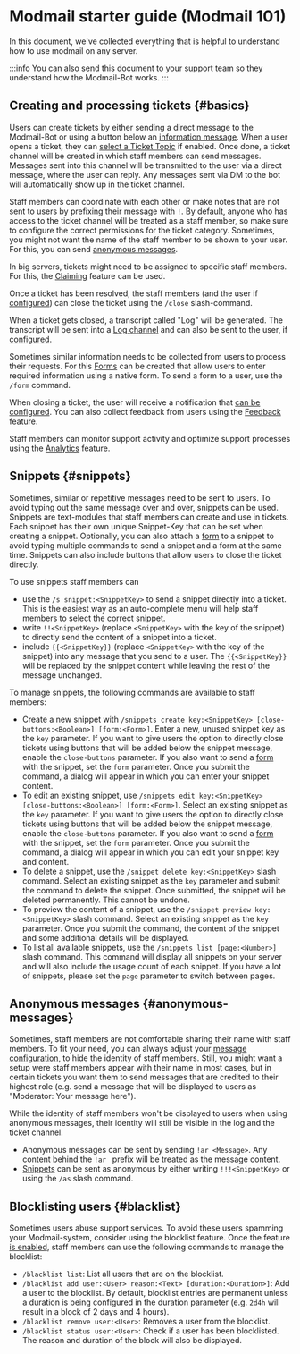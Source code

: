 # Modmail starter guide (Modmail 101)

In this document, we've collected everything that is helpful to understand how to use modmail on any server.

:::info
You can also send this document to your support team so they understand how the Modmail-Bot works.
:::

## Creating and processing tickets {#basics}

Users can create tickets by either sending a direct message to the Modmail-Bot or using a button below
an [information message](./configuration/modmail-info). When a user opens a ticket, they
can [select a Ticket Topic](./advanced-features/ticket-topics) if enabled. Once done, a ticket channel will be created
in which staff members can send messages. Messages sent into this channel will be transmitted to the user via a direct
message, where the user can reply. Any messages sent via DM to the bot will automatically show up in the ticket channel.

Staff members can coordinate with each other or make notes that are not sent to users by prefixing their message with
`!`. By default, anyone who has access to the ticket channel will be treated as a staff member, so make sure to
configure the correct permissions for the ticket category. Sometimes, you might not want the name of the staff member to
be shown to your user. For this, you can send [anonymous messages](#anonymous-messages).

In big servers, tickets might need to be assigned to specific staff members. For this,
the [Claiming](./advanced-features/ticket-claiming) feature can be used.

Once a ticket has been resolved, the staff members (and the user if [configured](./configuration/ticket-close)) can
close the ticket using the `/close` slash-command.

When a ticket gets closed, a transcript called "Log" will be generated. The transcript will be sent into
a [Log channel](./configuration/bot-configuration) and can also be sent to the user,
if [configured](./configuration/ticket-close).

Sometimes similar information needs to be collected from users to process their requests. For
this [Forms](./advanced-features/forms) can be created that allow users to enter required information using a native
form. To send a form to a user, use the `/form` command.

When closing a ticket, the user will receive a notification that [can be configured](./configuration/bot-configuration).
You can also collect feedback from users using the [Feedback](./advanced-features/support-feedback) feature.

Staff members can monitor support activity and optimize support processes using
the [Analytics](./advanced-features/analytics) feature.

## Snippets {#snippets}

Sometimes, similar or repetitive messages need to be sent to users. To avoid typing out the same message over and over,
snippets can be used. Snippets are text-modules that staff members can create and use in tickets. Each snippet has their
own unique Snippet-Key that can be set when creating a snippet. Optionally, you can also attach
a [form](./advanced-features/forms) to a snippet to avoid typing multiple commands to send a snippet and a form at the
same time. Snippets can also include buttons that allow users to close the ticket directly.

<SlashCommandExplanation />

To use snippets staff members can

* use the `/s snippet:<SnippetKey>` to send a snippet directly into a ticket. This is the easiest way as an
  auto-complete menu will help staff members to select the correct snippet.
* write `!!<SnippetKey>` (replace `<SnippetKey>` with the key of the snippet) to directly send the content of a snippet
  into a ticket.
* include `{{<SnippetKey}}` (replace `<SnippetKey>` with the key of the snippet) into any message that you send to a
  user. The `{{<SnippetKey}}` will be replaced by the snippet content while leaving the rest of the message unchanged.

To manage snippets, the following commands are available to staff members:

* Create a new snippet with `/snippets create key:<SnippetKey> [close-buttons:<Boolean>] [form:<Form>]`. Enter a new,
  unused snippet key as the `key` parameter. If you want to give users the option to directly close tickets using
  buttons that will be added below the snippet message, enable the `close-buttons` parameter. If you also want to send
  a [form](./advanced-features/forms) with the snippet, set the `form` parameter. Once you submit the command, a dialog
  will appear in which you can enter your snippet content.
* To edit an existing snippet, use `/snippets edit key:<SnippetKey> [close-buttons:<Boolean>] [form:<Form>]`. Select an
  existing snippet as the `key` parameter. If you want to give users the option to directly close tickets using
  buttons that will be added below the snippet message, enable the `close-buttons` parameter. If you also want to send
  a [form](./advanced-features/forms) with the snippet, set the `form` parameter. Once you submit the command, a dialog
  will appear in which you can edit your snippet key and content.
* To delete a snippet, use the `/snippet delete key:<SnippetKey>` slash command. Select an existing snippet as the `key`
  parameter and submit the command to delete the snippet. Once submitted, the snippet will be deleted permanently. This
  cannot be undone.
* To preview the content of a snippet, use the `/snippet preview key:<SnippetKey>` slash command. Select an existing
  snippet as the `key` parameter. Once you submit the command, the content of the snippet and some additional details
  will be displayed.
* To list all available snippets, use the `/snippets list [page:<Number>]` slash command. This command will display all
  snippets on your server and will also include the usage count of each snippet. If you have a lot of snippets, please
  set the `page` parameter to switch between pages.

## Anonymous messages {#anonymous-messages}

Sometimes, staff members are not comfortable sharing their name with staff members. To fit your need, you can always
adjust
your [message configuration](./configuration/advanced-messaging), to hide the identity of staff members. Still, you
might want a setup were staff members appear with their name in most cases, but in certain tickets you want them to send
messages that are credited to their highest role (e.g. send a message that will be displayed to users as "Moderator:
Your message here").

While the identity of staff members won't be displayed to users when using anonymous messages, their identity will still
be visible in the log and the ticket channel.

* Anonymous messages can be sent by sending `!ar <Message>`. Any content behind the `!ar ` prefix will be treated as the
  message content.
* [Snippets](#snippets) can be sent as anonymous by either writing `!!!<SnippetKey>` or using the `/as` slash command.

## Blocklisting users {#blacklist}

Sometimes users abuse support services. To avoid these users spamming your Modmail-system, consider using the blocklist
feature. Once the feature [is enabled](./configuration/bot-configuration), staff members can use the following commands
to manage the blocklist:

<SlashCommandExplanation />

* `/blacklist list`: List all users that are on the blocklist.
* `/blacklist add user:<User> reason:<Text> [duration:<Duration>]`: Add a user to the blocklist. By default, blocklist
  entries are permanent unless a duration is being configured in the duration parameter (e.g. `2d4h` will result in a
  block of 2 days and 4 hours).
* `/blacklist remove user:<User>`: Removes a user from the blocklist.
* `/blacklist status user:<User>`: Check if a user has been blocklisted. The reason and duration of the block will also
  be displayed.